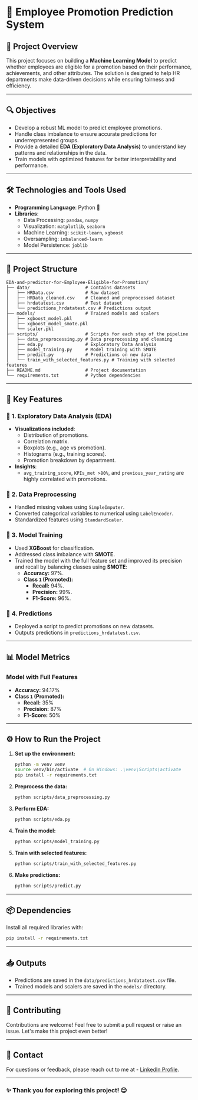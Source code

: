 # 🎯 Employee Promotion Prediction System

## 📄 **Project Overview**

This project focuses on building a **Machine Learning Model** to predict whether employees are eligible for a promotion based on their performance, achievements, and other attributes. The solution is designed to help HR departments make data-driven decisions while ensuring fairness and efficiency.

---

## 🔍 **Objectives**

- Develop a robust ML model to predict employee promotions.
- Handle class imbalance to ensure accurate predictions for underrepresented groups.
- Provide a detailed **EDA (Exploratory Data Analysis)** to understand key patterns and relationships in the data.
- Train models with optimized features for better interpretability and performance.

---

## 🛠️ **Technologies and Tools Used**

- **Programming Language**: Python 🐍
- **Libraries**: 
  - Data Processing: `pandas`, `numpy`
  - Visualization: `matplotlib`, `seaborn`
  - Machine Learning: `scikit-learn`, `xgboost`
  - Oversampling: `imbalanced-learn`
  - Model Persistence: `joblib`

---

## 📂 **Project Structure**

```
EDA-and-predictor-for-Employee-Eligible-for-Promotion/
├── data/                     # Contains datasets
│   ├── HRData.csv            # Raw dataset
│   ├── HRData_cleaned.csv    # Cleaned and preprocessed dataset
│   ├── hrdatatest.csv        # Test dataset
│   └── predictions_hrdatatest.csv # Predictions output
├── models/                   # Trained models and scalers
│   ├── xgboost_model.pkl
│   ├── xgboost_model_smote.pkl
│   └── scaler.pkl
├── scripts/                  # Scripts for each step of the pipeline
│   ├── data_preprocessing.py # Data preprocessing and cleaning
│   ├── eda.py                # Exploratory Data Analysis
│   ├── model_training.py     # Model training with SMOTE
│   ├── predict.py            # Predictions on new data
│   └── train_with_selected_features.py # Training with selected features
├── README.md                 # Project documentation
└── requirements.txt          # Python dependencies
```

---

## 🚀 **Key Features**

### 🔹 **1. Exploratory Data Analysis (EDA)**
- **Visualizations included**:
  - Distribution of promotions.
  - Correlation matrix.
  - Boxplots (e.g., age vs promotion).
  - Histograms (e.g., training scores).
  - Promotion breakdown by department.
- **Insights**:
  - `avg_training_score`, `KPIs_met >80%`, and `previous_year_rating` are highly correlated with promotions.

### 🔹 **2. Data Preprocessing**
- Handled missing values using `SimpleImputer`.
- Converted categorical variables to numerical using `LabelEncoder`.
- Standardized features using `StandardScaler`.

### 🔹 **3. Model Training**
- Used **XGBoost** for classification.
- Addressed class imbalance with **SMOTE**.
- Trained the model with the full feature set and improved its precision and recall by balancing classes using **SMOTE**:
  - **Accuracy:** 97%.
  - **Class `1` (Promoted):**
    - **Recall:** 94%.
    - **Precision:** 99%.
    - **F1-Score:** 96%.

### 🔹 **4. Predictions**
- Deployed a script to predict promotions on new datasets.
- Outputs predictions in `predictions_hrdatatest.csv`.

---

## 📊 **Model Metrics**

### **Model with Full Features**
- **Accuracy:** 94.17%
- **Class `1` (Promoted):**
  - **Recall:** 35%
  - **Precision:** 87%
  - **F1-Score:** 50%

---

## ⚙️ **How to Run the Project**

1. **Set up the environment:**
   ```bash
   python -m venv venv
   source venv/bin/activate  # On Windows: .\venv\Scripts\activate
   pip install -r requirements.txt
   ```

2. **Preprocess the data:**
   ```bash
   python scripts/data_preprocessing.py
   ```

3. **Perform EDA:**
   ```bash
   python scripts/eda.py
   ```

4. **Train the model:**
   ```bash
   python scripts/model_training.py
   ```

5. **Train with selected features:**
   ```bash
   python scripts/train_with_selected_features.py
   ```

6. **Make predictions:**
   ```bash
   python scripts/predict.py
   ```

---

## 📦 **Dependencies**

Install all required libraries with:
```bash
pip install -r requirements.txt
```

---

## 📥 **Outputs**

- Predictions are saved in the `data/predictions_hrdatatest.csv` file.
- Trained models and scalers are saved in the `models/` directory.

---

## 🤝 **Contributing**

Contributions are welcome! Feel free to submit a pull request or raise an issue. Let's make this project even better!

---

## 📧 **Contact**
For questions or feedback, please reach out to me at - [LinkedIn Profile](www.linkedin.com/in/bautista1).

---

### ✨ Thank you for exploring this project! 😊
